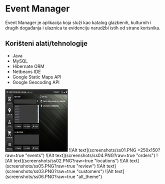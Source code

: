 # Event Manager

Event Manager je aplikacija koja služi kao katalog glazbenih, kulturnih i drugih događanja i ulaznica te evidenciju narudžbi istih od strane korisnika.

## Korišteni alati/tehnologije

* Java
* MySQL
* Hibernate ORM
* Netbeans IDE
* Google Static Maps API
* Google Geocoding API

<img src="screenshots/ss01.PNG" width="200" height="200" />
![Alt text](screenshots/ss01.PNG =250x150?raw=true "events") ![Alt text](screenshots/ss04.PNG?raw=true "orders")
![Alt text](screenshots/ss02.PNG?raw=true "locations") ![Alt text](screenshots/ss05.PNG?raw=true "review")
![Alt text](screenshots/ss03.PNG?raw=true "customers") ![Alt text](screenshots/ss06.PNG?raw=true "alt_theme")
